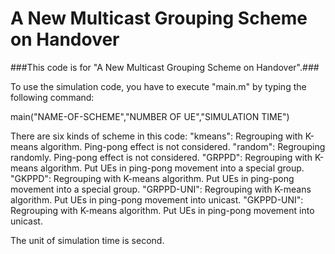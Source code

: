 A New Multicast Grouping Scheme on Handover
=================================
###This code is for "A New Multicast Grouping Scheme on Handover".###

To use the simulation code, you have to execute "main.m" by typing the following command:

main("NAME-OF-SCHEME","NUMBER OF UE","SIMULATION TIME")

There are six kinds of scheme in this code:
"kmeans": Regrouping with K-means algorithm. Ping-pong effect is not considered.
"random": Regrouping randomly. Ping-pong effect is not considered.
"GRPPD": Regrouping with K-means algorithm. Put UEs in ping-pong movement into a special group.
"GKPPD": Regrouping with K-means algorithm. Put UEs in ping-pong movement into a special group.
"GRPPD-UNI": Regrouping with K-means algorithm. Put UEs in ping-pong movement into unicast.
"GKPPD-UNI": Regrouping with K-means algorithm. Put UEs in ping-pong movement into unicast.

The unit of simulation time is second.
